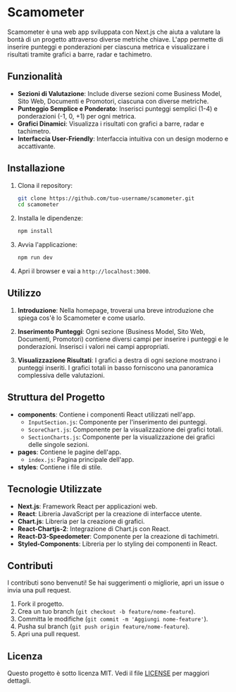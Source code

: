 # Scamometer

Scamometer è una web app sviluppata con Next.js che aiuta a valutare la bontà di un progetto attraverso diverse metriche chiave. L'app permette di inserire punteggi e ponderazioni per ciascuna metrica e visualizzare i risultati tramite grafici a barre, radar e tachimetro.

## Funzionalità

- **Sezioni di Valutazione**: Include diverse sezioni come Business Model, Sito Web, Documenti e Promotori, ciascuna con diverse metriche.
- **Punteggio Semplice e Ponderato**: Inserisci punteggi semplici (1-4) e ponderazioni (-1, 0, +1) per ogni metrica.
- **Grafici Dinamici**: Visualizza i risultati con grafici a barre, radar e tachimetro.
- **Interfaccia User-Friendly**: Interfaccia intuitiva con un design moderno e accattivante.

## Installazione

1. Clona il repository:

    ```bash
    git clone https://github.com/tuo-username/scamometer.git
    cd scamometer
    ```

2. Installa le dipendenze:

    ```bash
    npm install
    ```

3. Avvia l'applicazione:

    ```bash
    npm run dev
    ```

4. Apri il browser e vai a `http://localhost:3000`.

## Utilizzo

1. **Introduzione**: Nella homepage, troverai una breve introduzione che spiega cos'è lo Scamometer e come usarlo.

2. **Inserimento Punteggi**: Ogni sezione (Business Model, Sito Web, Documenti, Promotori) contiene diversi campi per inserire i punteggi e le ponderazioni. Inserisci i valori nei campi appropriati.

3. **Visualizzazione Risultati**: I grafici a destra di ogni sezione mostrano i punteggi inseriti. I grafici totali in basso forniscono una panoramica complessiva delle valutazioni.

## Struttura del Progetto

- **components**: Contiene i componenti React utilizzati nell'app.
  - `InputSection.js`: Componente per l'inserimento dei punteggi.
  - `ScoreChart.js`: Componente per la visualizzazione dei grafici totali.
  - `SectionCharts.js`: Componente per la visualizzazione dei grafici delle singole sezioni.
- **pages**: Contiene le pagine dell'app.
  - `index.js`: Pagina principale dell'app.
- **styles**: Contiene i file di stile.

## Tecnologie Utilizzate

- **Next.js**: Framework React per applicazioni web.
- **React**: Libreria JavaScript per la creazione di interfacce utente.
- **Chart.js**: Libreria per la creazione di grafici.
- **React-Chartjs-2**: Integrazione di Chart.js con React.
- **React-D3-Speedometer**: Componente per la creazione di tachimetri.
- **Styled-Components**: Libreria per lo styling dei componenti in React.

## Contributi

I contributi sono benvenuti! Se hai suggerimenti o migliorie, apri un issue o invia una pull request.

1. Fork il progetto.
2. Crea un tuo branch (`git checkout -b feature/nome-feature`).
3. Committa le modifiche (`git commit -m 'Aggiungi nome-feature'`).
4. Pusha sul branch (`git push origin feature/nome-feature`).
5. Apri una pull request.

## Licenza

Questo progetto è sotto licenza MIT. Vedi il file [LICENSE](LICENSE) per maggiori dettagli.
